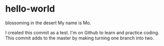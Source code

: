 # hello-world
blossoming in the desert
My name is Mo. 

I created this commit as a test. I'm on Github to learn and practice coding. This commit adds to the master by making turning one branch into two.
